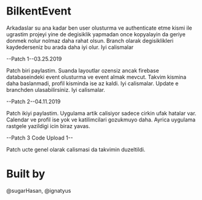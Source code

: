 # BilkentEvent

Arkadaslar su ana kadar ben user olusturma ve authenticate etme kismi ile ugrastim projeyi yine de degisiklik yapmadan once kopyalayin da geriye donmek nolur nolmaz daha rahat olsun. Branch olarak degisiklikleri kaydederseniz bu arada daha iyi olur. Iyi calismalar



--Patch 1--03.25.2019

Patch biri paylastim. Suanda layoutlar ozensiz ancak firebase databaseindeki event olusturma ve event almak mevcut. Takvim kismina daha baslanmadi, profil kisminda ise az kaldi. Iyi calismalar. Update e branchden ulasabilirsiniz. Iyi calismalar.

--Patch 2--04.11.2019

Patch ikiyi paylastim. Uygulama artik calisiyor sadece cirkin ufak hatalar var. Calendar ve profil ise yok ve katilimcilari gozukmuyo daha. Ayrica uygulama rastgele yazildigi icin biraz yavas.

--Patch 3 Code Upload 1--

Patch ucte genel olarak calismasi da takvimin duzeltildi.

# Built by
@sugarHasan, @ignatyus
